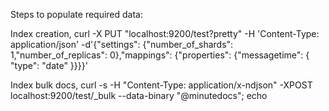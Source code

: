 Steps to populate required data:

Index creation,
curl -X PUT "localhost:9200/test?pretty" -H 'Content-Type: application/json' -d'{"settings": {"number_of_shards": 1,"number_of_replicas": 0},"mappings": {"properties": {"messagetime": { "type": "date" }}}}'

Index bulk docs,
curl -s -H "Content-Type: application/x-ndjson" -XPOST localhost:9200/test/_bulk --data-binary "@minutedocs"; echo


